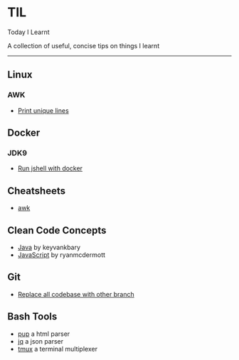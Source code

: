 # TIL
Today I Learnt

A collection of useful, concise tips on things I learnt

---

## Linux

### AWK
- [ Print unique lines ](linux/awk/uniq-lines.md)

## Docker

### JDK9
- [ Run jshell with docker ](docker/jdk/jshel.md)

## Cheatsheets
- [awk](https://www.shortcutfoo.com/app/dojos/awk/cheatsheet)

## Clean Code Concepts
- [Java](https://github.com/keyvanakbary/book-notes/blob/master/effective-java.md) by keyvankbary
- [JavaScript](https://github.com/ryanmcdermott/clean-code-javascript) by ryanmcdermott

## Git
- [ Replace all codebase with other branch ](git/merge-ours-strategy.md)

## Bash Tools
- [pup](https://github.com/ericchiang/pup) a html parser
- [jq](https://stedolan.github.io/jq/) a json parser
- [tmux](https://github.com/tmux/tmux/wiki) a terminal multiplexer

